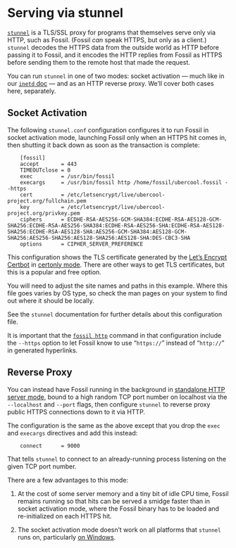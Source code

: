 # Serving via stunnel

[`stunnel`](https://www.stunnel.org/) is a TLS/SSL proxy for programs
that themselves serve only via HTTP, such as Fossil. (Fossil *can* speak
HTTPS, but only as a client.) `stunnel` decodes the HTTPS data from the
outside world as HTTP before passing it to Fossil, and it encodes the
HTTP replies from Fossil as HTTPS before sending them to the remote host
that made the request.

You can run `stunnel` in one of two modes: socket activation — much like
in our [`inetd` doc](./inetd.md) — and as an HTTP reverse proxy. We’ll
cover both cases here, separately.


## S<a name="sa"></a>ocket Activation

The following `stunnel.conf` configuration configures it to run Fossil
in socket activation mode, launching Fossil only when an HTTPS hit comes
in, then shutting it back down as soon as the transaction is complete:

```dosini
    [fossil]
    accept       = 443
    TIMEOUTclose = 0
    exec         = /usr/bin/fossil
    execargs     = /usr/bin/fossil http /home/fossil/ubercool.fossil --https
    cert         = /etc/letsencrypt/live/ubercool-project.org/fullchain.pem
    key          = /etc/letsencrypt/live/ubercool-project.org/privkey.pem
    ciphers      = ECDHE-RSA-AES256-GCM-SHA384:ECDHE-RSA-AES128-GCM-SHA256:ECDHE-RSA-AES256-SHA384:ECDHE-RSA-AES256-SHA:ECDHE-RSA-AES128-SHA256:ECDHE-RSA-AES128-SHA:AES256-GCM-SHA384:AES128-GCM-SHA256:AES256-SHA256:AES128-SHA256:AES128-SHA:DES-CBC3-SHA
    options      = CIPHER_SERVER_PREFERENCE
```

This configuration shows the TLS certificate generated by the [Let’s
Encrypt](https://letsencrypt.org) [Certbot](https://certbot.eff.org) in
[certonly mode](https://certbot.eff.org/lets-encrypt/debianbuster-other).
There are other ways to get TLS certificates, but this is a popular and
free option.

You will need to adjust the site names and paths in this example. Where
this file goes varies by OS type, so check the man pages on your system
to find out where it should be locally.

See the `stunnel` documentation for further details about this
configuration file.

It is important that the [`fossil http`](/help/http) command in that
configuration include the `--https` option to let Fossil know to use
“`https://`” instead of “`http://`” in generated hyperlinks.



## <a name="proxy"></a>Reverse Proxy

You can instead have Fossil running in the background in [standalone
HTTP server mode](./none.md), bound to a high random TCP port number on
localhost via the `--localhost` and `--port` flags, then configure
`stunnel` to reverse proxy public HTTPS connections down to it via HTTP.

The configuration is the same as the above except that you drop the
`exec` and `execargs` directives and add this instead:

```dosini
    connect      = 9000
```

That tells `stunnel` to connect to an already-running process listening
on the given TCP port number.

There are a few advantages to this mode:

1.  At the cost of some server memory and a tiny bit of idle CPU time,
    Fossil remains running so that hits can be served a smidge faster
    than in socket activation mode, where the Fossil binary has to be
    loaded and re-initialized on each HTTPS hit.

2.  The socket activation mode doesn’t work on all platforms that
    `stunnel` runs on, particularly [on Windows](../windows/stunnel.md).
